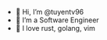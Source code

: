- 👋 Hi, I’m @tuyentv96
- 👀 I’m a Software Engineer
- 🌱 I love rust, golang, vim

<!---
tuyentv96/tuyentv96 is a ✨ special ✨ repository because its `README.md` (this file) appears on your GitHub profile.
You can click the Preview link to take a look at your changes.
--->
